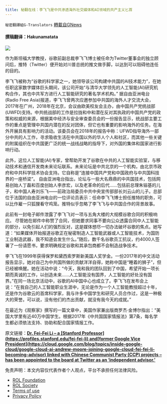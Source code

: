 ```yaml
---
title: 秘翻在线：李飞飞是中共渗透海外社交媒体和AI领域的共产主义匕首
---
```

`秘密翻譯組G-Translators` [轉載自GNews](https://gnews.org/zh-hans/1710735/)

#### 撰稿翻译：Hakunamatata

![](https://assets.gnews.org/wp-content/uploads/2021/12/106028690-156353508l2033lead.jpg)

作为斯坦福大学教授，谷歌前副总裁李飞飞博士被任命为Twitter董事会的独立顾问后，推特（Twitter）便开始对川普总统的推文做手脚，以达到可以阻碍他连任的目的。

李飞飞被称为“谷歌的科学家之一，她领导该公司构建中共国的AI技术能力”，在她任职这家数字媒体巨头期间，该公司开始“与清华大学领先的人工智能(AI)研究机构合作，其也中共军方进行人工智能研究的著名学术机构。” 据自由亚洲电台(Radio Free Asia)报道，李飞飞曾两次应邀参加中共国的海外人才交流大会，2017年在广州，2018年在北京，会议由欧美校友会主办，由中国共产党统战部(UWFD)支持。中共统战部的工作是拉拢和中和潜在反对其执政的中国共产党的政策和权威的来源，根据美中经济与安全审查委员会的一份报告显示，统战部主要工作的重点是管理中共国内潜在的反对团体，但它也有重要的影响海外的任务。在海外开展具有影响力的活动。该委员会在2018年的报告中称：UFWD指导海外一部分中共的人工作，寻求吸收生活在中共国以外的华人个人和社区，而其他一些关键的附属组织在中共国更广泛的统一战线战略的指导下，对外国的集体和国家进行影响行动。

此外，这位人工智能(AI)专家，曾帮助开发了谷歌在中共的人工智能实验室，与移动技术和通信开发商未来论坛联系。未来论坛是中共北京的一个机构，由北京市政府和中共科学技术协会支持。它自称是“连接中国共产党和中国政府与中共国科技界的一座桥梁”。 自由亚洲电台指出，论坛与一些大名鼎鼎的中共国技术，包括网易创始人丁磊和百度创始人李彦宏，以及老革命的后代……包括前总理朱镕基的儿子，和中国人寿刘乐飞——前政治局委员中共中央宣传部部长刘云山的儿子。总部位于法国的自由亚洲电台的一位评论员表示：任命李飞飞博士担任推特的职务，可以比作雇一只狐狸看守鸡笼。推特似乎忽略了李飞飞与中共国合作的背景故事。

此前有一封电子邮件泄露了李飞飞对一项与五角大楼的大规模谷歌合同的积极响应。 尽管她在邮件中称赞了合同，但她要求同事不要向公众透露合同中人工智能的部分，以免引起人们的强烈反对，这是媒体想尽一切办法破坏谷歌的焦点。她写道：“如果媒体开始报道谷歌正在秘密制造人工智能武器或人工智能技术，为国防工业制造武器，我不知道会发生什么。”随后，数千名谷歌员工抗议，约4000人签署了一份请愿书，要求明确规定谷歌和其承包商都不会制造战争技术。

李飞飞在1999年获得保罗和黛西索罗斯新美国人奖学金。一份2017年的中文活动报告显示，她对自己为中共国所做的贡献洋洋自得，她称中国是“睡着的狮子”，但已经被唤醒。她在活动中说：“今天，我和我的团队回到了中国，希望开始一项长期而真诚的工作，以创造未来……人工智能没有国界，人工智能的好处没有国界。”在同一场北京活动中，谷歌的AI中国中心也成立了。李飞飞在发布会上说：“在我自己的人工智能职业生涯中，无论是作为一个人工智能教授超过十年，还是作为谷歌云的首席科学家，我与许多中国学生和研究人员合作过，这是一种极大的荣誉。可以说，没有他们的杰出贡献，就没有我今天的成就。”

在最近为《观察家》撰写的一篇文章中，美国作家兼出版商罗杰·金博尔指出：“美国大学里有近40万中国学生。根据2017年《中共国国家情报法》第7条，每名学生都必须依法支持、协助和配合国家情报工作。

原文链接：[**Dr. Fei-Fei Li – a \[Stanford Professor\](https://profiles.stanford.edu/fei-fei-li) and\[former Google Vice President\](https://cloud.google.com/blog/topics/inside-google-cloud/google-cloud-ai-andrew-moore-joining-google-cloud-fei-fei-li-becoming-advisor) linked with Chinese Communist Party (CCP) projects – has been appointed to the board at Twitter as an ‘independent advisor.’**](https://thenationalpulse.com/news/twitter-hires-ccp-fei-fei-li/)

 

免责声明：本文内容仅代表作者个人观点，平台不承担任何法律风险。

- [ROL Foundation](https://rolfoundation.org/)
- [ROL Society](https://rolsociety.org/)
- [Terms of use](https://gnews.org/terms-of-use-3/)
- [Privacy Policy](https://gnews.org/privacy-policy/)
